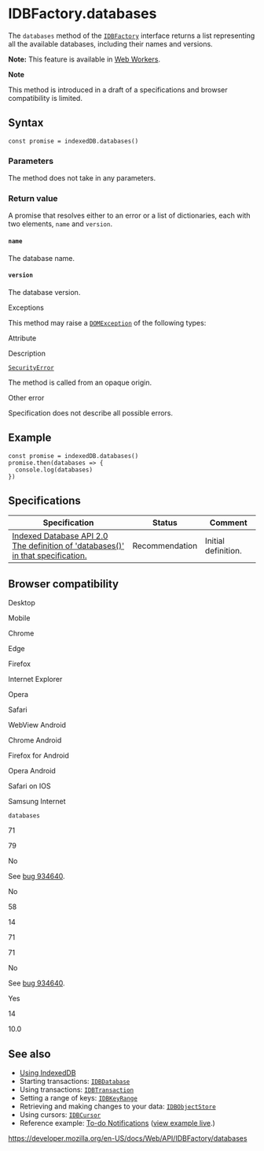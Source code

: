# IDBFactory.databases

The `databases` method of the [`IDBFactory`](../idbfactory) interface returns a list representing all the available databases, including their names and versions.

**Note:** This feature is available in [Web Workers](../web_workers_api).

**Note**

This method is introduced in a draft of a specifications and browser compatibility is limited.

## Syntax

    const promise = indexedDB.databases()

### Parameters

The method does not take in any parameters.

### Return value

A promise that resolves either to an error or a list of dictionaries, each with two elements, `name` and `version`.

#### `name`

The database name.

#### `version`

The database version.

Exceptions

This method may raise a [`DOMException`](../domexception) of the following types:

Attribute

Description

[`SecurityError`](../domexception#exception-securityerror)

The method is called from an opaque origin.

Other error

Specification does not describe all possible errors.

## Example

    const promise = indexedDB.databases()
    promise.then(databases => {
      console.log(databases)
    })

## Specifications

<table><thead><tr class="header"><th>Specification</th><th>Status</th><th>Comment</th></tr></thead><tbody><tr class="odd"><td><a href="https://www.w3.org/TR/IndexedDB/#dom-idbfactory-databases">Indexed Database API 2.0<br />
<span class="small">The definition of 'databases()' in that specification.</span></a></td><td><span class="spec-rec">Recommendation</span></td><td>Initial definition.</td></tr></tbody></table>

## Browser compatibility

Desktop

Mobile

Chrome

Edge

Firefox

Internet Explorer

Opera

Safari

WebView Android

Chrome Android

Firefox for Android

Opera Android

Safari on IOS

Samsung Internet

`databases`

71

79

No

See [bug 934640](https://bugzil.la/934640).

No

58

14

71

71

No

See [bug 934640](https://bugzil.la/934640).

Yes

14

10.0

## See also

- [Using IndexedDB](../indexeddb_api/using_indexeddb)
- Starting transactions: [`IDBDatabase`](../idbdatabase)
- Using transactions: [`IDBTransaction`](../idbtransaction)
- Setting a range of keys: [`IDBKeyRange`](../idbkeyrange)
- Retrieving and making changes to your data: [`IDBObjectStore`](../idbobjectstore)
- Using cursors: [`IDBCursor`](../idbcursor)
- Reference example: [To-do Notifications](https://github.com/mdn/to-do-notifications/tree/gh-pages) ([view example live](https://mdn.github.io/to-do-notifications/).)

<a href="https://developer.mozilla.org/en-US/docs/Web/API/IDBFactory/databases" class="_attribution-link">https://developer.mozilla.org/en-US/docs/Web/API/IDBFactory/databases</a>
